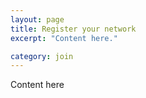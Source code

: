 ```yaml
---
layout: page
title: Register your network
excerpt: "Content here."

category: join
---
```


Content here